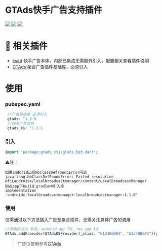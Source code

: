 # GTAds快手广告支持插件

<p>
<a href="https://pub.flutter-io.cn/packages/gtads_ks"><img src=https://img.shields.io/pub/v/gtads_ks?color=orange></a>
<a href="https://pub.flutter-io.cn/packages/gtads_ks"><img src=https://img.shields.io/pub/likes/gtads_ks></a>
<a href="https://pub.flutter-io.cn/packages/gtads_ks"><img src=https://img.shields.io/pub/points/gtads_ks></a>
</p>

# 📢 相关插件

- [ksad](https://github.com/gstory0404/ksad) 快手广告本体，内部已集成无需额外引入，配置相关查看插件说明
- [GTAds](https://github.com/gstory0404/GTAds) 聚合广告插件基础库，必须引入

# 使用

### pubspec.yaml

```dart
 //广告基础库 必须引入
 gtads: ^1.3.0
 //快手广告支持
 gtads_ks: ^1.3.1
```

### 引入

```dart
import 'package:gtads_csj/gtads_bqt.dart';
```

⚠️注： 
```
如果andorid出现NoClassDefFoundError闪退 
java.lang.NoClassDefFoundError: Failed resolution of:Landroidx/localbroadcastmanager/content/LocalBroadcastManager 
则在app下build.gradle中引入库 
implementation 'androidx.localbroadcastmanager:localbroadcastmanager:1.1.0'

```
### 使用

仅需通过以下方法插入广告至聚合插件，无需关注具体广告的调用

```dart
//参数依次为 别名、andorid app Id、ios app Id
GTAds.addProvider(GTAdsKSProvider(_alias, "613400004", "613400004"));
```

> 广告位使用参考[GTAds](https://github.com/gstory0404/GTAds/tree/master/gtads)
